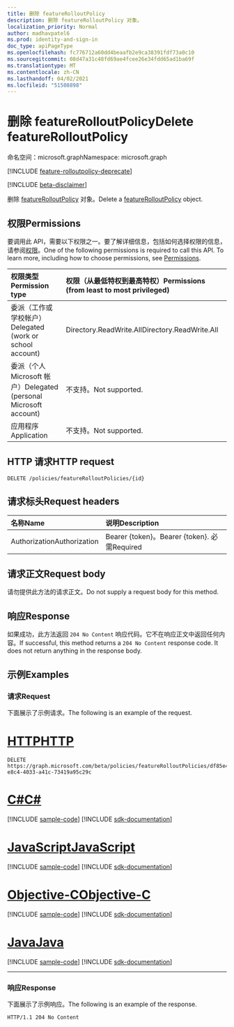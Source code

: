 ```yaml
---
title: 删除 featureRolloutPolicy
description: 删除 featureRolloutPolicy 对象。
localization_priority: Normal
author: madhavpatel6
ms.prod: identity-and-sign-in
doc_type: apiPageType
ms.openlocfilehash: fc776712a60dd4beaafb2e9ca38391fdf73a0c10
ms.sourcegitcommit: 08d47a31c48fd69ae4fcee26e34fdd65ad1ba69f
ms.translationtype: MT
ms.contentlocale: zh-CN
ms.lasthandoff: 04/02/2021
ms.locfileid: "51508898"
---
```

# <a name="delete-featurerolloutpolicy"></a><span data-ttu-id="7b1b8-103">删除 featureRolloutPolicy</span><span class="sxs-lookup"><span data-stu-id="7b1b8-103">Delete featureRolloutPolicy</span></span>

<span data-ttu-id="7b1b8-104">命名空间：microsoft.graph</span><span class="sxs-lookup"><span data-stu-id="7b1b8-104">Namespace: microsoft.graph</span></span>

[!INCLUDE [feature-rolloutpolicy-deprecate](../../includes/directory-featurerolloutpolicies-deprecate.md)]

[!INCLUDE [beta-disclaimer](../../includes/beta-disclaimer.md)]

<span data-ttu-id="7b1b8-105">删除 [featureRolloutPolicy](../resources/featurerolloutpolicy.md) 对象。</span><span class="sxs-lookup"><span data-stu-id="7b1b8-105">Delete a [featureRolloutPolicy](../resources/featurerolloutpolicy.md) object.</span></span>

## <a name="permissions"></a><span data-ttu-id="7b1b8-106">权限</span><span class="sxs-lookup"><span data-stu-id="7b1b8-106">Permissions</span></span>

<span data-ttu-id="7b1b8-p101">要调用此 API，需要以下权限之一。要了解详细信息，包括如何选择权限的信息，请参阅[权限](/graph/permissions-reference)。</span><span class="sxs-lookup"><span data-stu-id="7b1b8-p101">One of the following permissions is required to call this API. To learn more, including how to choose permissions, see [Permissions](/graph/permissions-reference).</span></span>

| <span data-ttu-id="7b1b8-109">权限类型</span><span class="sxs-lookup"><span data-stu-id="7b1b8-109">Permission type</span></span>                        | <span data-ttu-id="7b1b8-110">权限（从最低特权到最高特权）</span><span class="sxs-lookup"><span data-stu-id="7b1b8-110">Permissions (from least to most privileged)</span></span> |
|:---------------------------------------|:--------------------------------------------|
| <span data-ttu-id="7b1b8-111">委派（工作或学校帐户）</span><span class="sxs-lookup"><span data-stu-id="7b1b8-111">Delegated (work or school account)</span></span>     | <span data-ttu-id="7b1b8-112">Directory.ReadWrite.All</span><span class="sxs-lookup"><span data-stu-id="7b1b8-112">Directory.ReadWrite.All</span></span> |
| <span data-ttu-id="7b1b8-113">委派（个人 Microsoft 帐户）</span><span class="sxs-lookup"><span data-stu-id="7b1b8-113">Delegated (personal Microsoft account)</span></span> | <span data-ttu-id="7b1b8-114">不支持。</span><span class="sxs-lookup"><span data-stu-id="7b1b8-114">Not supported.</span></span> |
| <span data-ttu-id="7b1b8-115">应用程序</span><span class="sxs-lookup"><span data-stu-id="7b1b8-115">Application</span></span>                            | <span data-ttu-id="7b1b8-116">不支持。</span><span class="sxs-lookup"><span data-stu-id="7b1b8-116">Not supported.</span></span> |

## <a name="http-request"></a><span data-ttu-id="7b1b8-117">HTTP 请求</span><span class="sxs-lookup"><span data-stu-id="7b1b8-117">HTTP request</span></span>

<!-- { "blockType": "ignored" } -->

```http
DELETE /policies/featureRolloutPolicies/{id}
```

## <a name="request-headers"></a><span data-ttu-id="7b1b8-118">请求标头</span><span class="sxs-lookup"><span data-stu-id="7b1b8-118">Request headers</span></span>

| <span data-ttu-id="7b1b8-119">名称</span><span class="sxs-lookup"><span data-stu-id="7b1b8-119">Name</span></span>          | <span data-ttu-id="7b1b8-120">说明</span><span class="sxs-lookup"><span data-stu-id="7b1b8-120">Description</span></span>   |
|:--------------|:--------------|
| <span data-ttu-id="7b1b8-121">Authorization</span><span class="sxs-lookup"><span data-stu-id="7b1b8-121">Authorization</span></span> | <span data-ttu-id="7b1b8-122">Bearer {token}。</span><span class="sxs-lookup"><span data-stu-id="7b1b8-122">Bearer {token}.</span></span> <span data-ttu-id="7b1b8-123">必需</span><span class="sxs-lookup"><span data-stu-id="7b1b8-123">Required</span></span> |

## <a name="request-body"></a><span data-ttu-id="7b1b8-124">请求正文</span><span class="sxs-lookup"><span data-stu-id="7b1b8-124">Request body</span></span>

<span data-ttu-id="7b1b8-125">请勿提供此方法的请求正文。</span><span class="sxs-lookup"><span data-stu-id="7b1b8-125">Do not supply a request body for this method.</span></span>

## <a name="response"></a><span data-ttu-id="7b1b8-126">响应</span><span class="sxs-lookup"><span data-stu-id="7b1b8-126">Response</span></span>

<span data-ttu-id="7b1b8-p103">如果成功，此方法返回 `204 No Content` 响应代码。它不在响应正文中返回任何内容。</span><span class="sxs-lookup"><span data-stu-id="7b1b8-p103">If successful, this method returns a `204 No Content` response code. It does not return anything in the response body.</span></span>

## <a name="examples"></a><span data-ttu-id="7b1b8-129">示例</span><span class="sxs-lookup"><span data-stu-id="7b1b8-129">Examples</span></span>

### <a name="request"></a><span data-ttu-id="7b1b8-130">请求</span><span class="sxs-lookup"><span data-stu-id="7b1b8-130">Request</span></span>

<span data-ttu-id="7b1b8-131">下面展示了示例请求。</span><span class="sxs-lookup"><span data-stu-id="7b1b8-131">The following is an example of the request.</span></span>

# <a name="http"></a>[<span data-ttu-id="7b1b8-132">HTTP</span><span class="sxs-lookup"><span data-stu-id="7b1b8-132">HTTP</span></span>](#tab/http)
<!-- {
  "blockType": "request",
  "name": "delete_featurerolloutpolicy_policies"
}-->

```http
DELETE https://graph.microsoft.com/beta/policies/featureRolloutPolicies/df85e4d9-e8c4-4033-a41c-73419a95c29c
```
# <a name="c"></a>[<span data-ttu-id="7b1b8-133">C#</span><span class="sxs-lookup"><span data-stu-id="7b1b8-133">C#</span></span>](#tab/csharp)
[!INCLUDE [sample-code](../includes/snippets/csharp/delete-featurerolloutpolicy-policies-csharp-snippets.md)]
[!INCLUDE [sdk-documentation](../includes/snippets/snippets-sdk-documentation-link.md)]

# <a name="javascript"></a>[<span data-ttu-id="7b1b8-134">JavaScript</span><span class="sxs-lookup"><span data-stu-id="7b1b8-134">JavaScript</span></span>](#tab/javascript)
[!INCLUDE [sample-code](../includes/snippets/javascript/delete-featurerolloutpolicy-policies-javascript-snippets.md)]
[!INCLUDE [sdk-documentation](../includes/snippets/snippets-sdk-documentation-link.md)]

# <a name="objective-c"></a>[<span data-ttu-id="7b1b8-135">Objective-C</span><span class="sxs-lookup"><span data-stu-id="7b1b8-135">Objective-C</span></span>](#tab/objc)
[!INCLUDE [sample-code](../includes/snippets/objc/delete-featurerolloutpolicy-policies-objc-snippets.md)]
[!INCLUDE [sdk-documentation](../includes/snippets/snippets-sdk-documentation-link.md)]

# <a name="java"></a>[<span data-ttu-id="7b1b8-136">Java</span><span class="sxs-lookup"><span data-stu-id="7b1b8-136">Java</span></span>](#tab/java)
[!INCLUDE [sample-code](../includes/snippets/java/delete-featurerolloutpolicy-policies-java-snippets.md)]
[!INCLUDE [sdk-documentation](../includes/snippets/snippets-sdk-documentation-link.md)]

---


### <a name="response"></a><span data-ttu-id="7b1b8-137">响应</span><span class="sxs-lookup"><span data-stu-id="7b1b8-137">Response</span></span>

<span data-ttu-id="7b1b8-138">下面展示了示例响应。</span><span class="sxs-lookup"><span data-stu-id="7b1b8-138">The following is an example of the response.</span></span>

<!-- {
  "blockType": "response",
  "truncated": true
} -->

```http
HTTP/1.1 204 No Content
```

<!-- uuid: 16cd6b66-4b1a-43a1-adaf-3a886856ed98
2019-02-04 14:57:30 UTC -->
<!-- {
  "type": "#page.annotation",
  "description": "Delete featureRolloutPolicy",
  "keywords": "",
  "section": "documentation",
  "tocPath": ""
}-->


